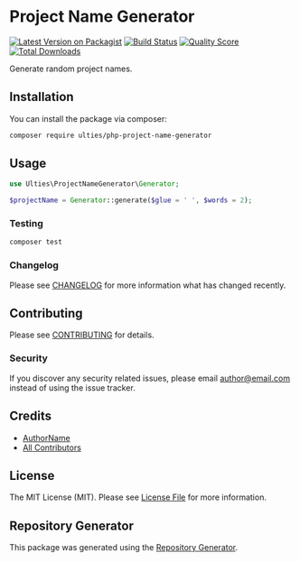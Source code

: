 # Project Name Generator

[![Latest Version on Packagist](https://img.shields.io/packagist/v/ulties/php-project-name-generator.svg?style=flat-square)](https://packagist.org/packages/ulties/php-project-name-generator)
[![Build Status](https://img.shields.io/travis/ulties/php-project-name-generator/master.svg?style=flat-square)](https://travis-ci.org/ulties/php-project-name-generator)
[![Quality Score](https://img.shields.io/scrutinizer/g/ulties/php-project-name-generator.svg?style=flat-square)](https://scrutinizer-ci.com/g/ulties/php-project-name-generator)
[![Total Downloads](https://img.shields.io/packagist/dt/ulties/php-project-name-generator.svg?style=flat-square)](https://packagist.org/packages/ulties/php-project-name-generator)

Generate random project names.

## Installation

You can install the package via composer:

```bash
composer require ulties/php-project-name-generator
```

## Usage

``` php
use Ulties\ProjectNameGenerator\Generator;

$projectName = Generator::generate($glue = ' ', $words = 2);
```

### Testing

``` bash
composer test
```

### Changelog

Please see [CHANGELOG](CHANGELOG.md) for more information what has changed recently.

## Contributing

Please see [CONTRIBUTING](CONTRIBUTING.md) for details.

### Security

If you discover any security related issues, please email author@email.com instead of using the issue tracker.

## Credits

- [AuthorName](https://github.com/ulties)
- [All Contributors](../../contributors)

## License

The MIT License (MIT). Please see [License File](LICENSE.md) for more information.

## Repository Generator

This package was generated using the [Repository Generator](https://github.com/ulties/repository-generator).
